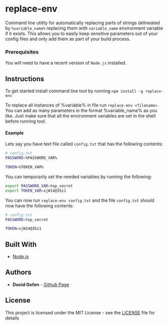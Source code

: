 # replace-env

Command line utility for automatically replacing parts of strings delineated by `%variable_name%`
replacing them with `variable_name` environment variable if it exists. 
This allows you to easily keep sensitive parameters out of your config files and only add them as part of your build process.

### Prerequisites
You will need to have a recent version of `Node.js` installed.

## Instructions

To get started install command line tool by running `npm install -g replace-env`

To replace all instances of %variable% in file run `replace-env <filename>`. 
You can add as many parameters in the format %variable_name% as you like.
Just make sure that all the environment variables are set in the shell before running tool.

#### Example
Lets say you have text file called `config.txt` that has the following contents:
```bash
# config.txt
PASSWORD=%PASSWORD_VAR%

TOKEN=%TOKEN_VAR%
```
You can temporarily set the needed variables by running the following:
```bash
export PASSWORD_VAR=top_secret
export TOKEN_VAR=xjW14@35z1
```
You can now run `replace-env config.txt` and the file `config.txt` should now have the following contents:
```bash
# config.txt
PASSWORD=top_secret

TOKEN=xjW14@35z1
```

## Built With

* [Node.js](https://nodejs.org/en/)

## Authors

* **Dovid Gefen** - [Github Page](https://github.com/dovidgef)

## License

This project is licensed under the MIT License - see the [LICENSE](LICENSE) file for details
